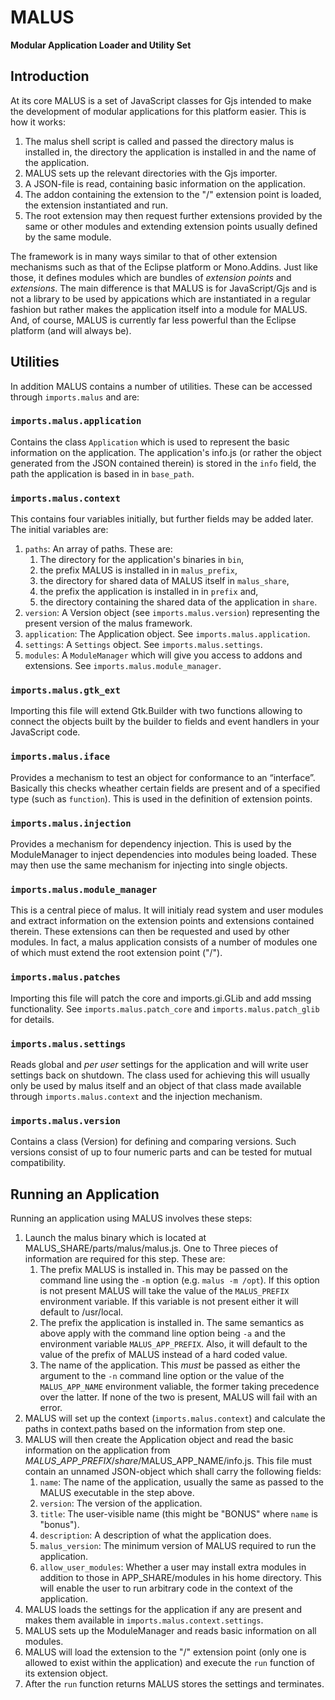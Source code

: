 MALUS
=====

**Modular Application Loader and Utility Set**

Introduction
------------

At its core MALUS is a set of JavaScript classes for Gjs intended to make the
development of modular applications for this platform easier. This is how it
works:

1. The malus shell script is called and passed the directory malus is installed
   in, the directory the application is installed in and the name of the
   application.
2. MALUS sets up the relevant directories with the Gjs importer.
3. A JSON-file is read, containing basic information on the application.
4. The addon containing the extension to the "/" extension point is loaded,
   the extension instantiated and run.
5. The root extension may then request further extensions provided by the same
   or other modules and extending extension points usually defined by the same
   module.

The framework is in many ways similar to that of other extension mechanisms such
as that of the Eclipse platform or Mono.Addins. Just like those, it defines
modules which are bundles of *extension points* and *extensions*. The main
difference is that MALUS is for JavaScript/Gjs and is not a library to be used
by appications which are instantiated in a regular fashion but rather makes the
application itself into a module for MALUS. And, of course, MALUS is currently
far less powerful than the Eclipse platform (and will always be).

Utilities
---------

In addition MALUS contains a number of utilities. These can be accessed through
`imports.malus` and are:

### `imports.malus.application`
Contains the class `Application` which is used to represent the basic
information on the application. The application's info.js (or rather the object
generated from the JSON contained therein) is stored in the `info` field, the
path the application is based in in `base_path`.

### `imports.malus.context`
This contains four variables initially, but further fields may be added later.
The initial variables are:

1. `paths`: An array of paths. These are:
    1. The directory for the application's binaries in `bin`,
    2. the prefix MALUS is installed in in `malus_prefix`,
    3. the directory for shared data of MALUS itself in `malus_share`,
    4. the prefix the application is installed in in `prefix` and,
    5. the directory containing the shared data of the application in `share`.
2. `version`: A Version object (see `imports.malus.version`) representing the
   present version of the malus framework.
3. `application`: The Application object. See `imports.malus.application`.
4. `settings`: A `Settings` object. See `imports.malus.settings`.
5. `modules`: A `ModuleManager` which will give you access to addons and
   extensions. See `imports.malus.module_manager`.

### `imports.malus.gtk_ext`
Importing this file will extend Gtk.Builder with two functions allowing to
connect the objects built by the builder to fields and event handlers in your
JavaScript code.

### `imports.malus.iface`
Provides a mechanism to test an object for conformance to an “interface”.
Basically this checks wheather certain fields are present and of a specified
type (such as `function`). This is used in the definition of extension points.

### `imports.malus.injection`
Provides a mechanism for dependency injection. This is used by the ModuleManager
to inject dependencies into modules being loaded. These may then use the same
mechanism for injecting into single objects.

### `imports.malus.module_manager`
This is a central piece of malus. It will initialy read system and user modules
and extract information on the extension points and extensions contained
therein. These extensions can then be requested and used by other modules. In
fact, a malus application consists of a number of modules one of which must
extend the root extension point ("/").

### `imports.malus.patches`
Importing this file will patch the core and imports.gi.GLib and add mssing
functionality. See `imports.malus.patch_core` and `imports.malus.patch_glib` for
details.

### `imports.malus.settings`
Reads global and *per user* settings for the application and will write user
settings back on shutdown. The class used for achieving this will usually
only be used by malus itself and an object of that class made available through
`imports.malus.context` and the injection mechanism.

### `imports.malus.version`
Contains a class (Version) for defining and comparing versions. Such versions
consist of up to four numeric parts and can be tested for mutual compatibility.

Running an Application
----------------------

Running an application using MALUS involves these steps:

1. Launch the malus binary which is located at MALUS_SHARE/parts/malus/malus.js.
   One to Three pieces of information are required for this step. These are:
    1. The prefix MALUS is installed in. This may be passed on the command line
       using the `-m` option (e.g. `malus -m /opt`). If this option is not
       present MALUS will take the value of the `MALUS_PREFIX` environment
       variable. If this variable is not present either it will default to
       /usr/local.
    2. The prefix the application is installed in. The same semantics as above
       apply with the command line option being `-a` and the environment
       variable `MALUS_APP_PREFIX`. Also, it will default to the value of the
       prefix of MALUS instead of a hard coded value.
    3. The name of the application. This *must* be passed as either the argument
       to the `-n` command line option or the value of the `MALUS_APP_NAME`
       environment valiable, the former taking precedence over the latter. If
       none of the two is present, MALUS will fail with an error.
2. MALUS will set up the context (`imports.malus.context`) and calculate the
   paths in context.paths based on the information from step one.
2. MALUS will then create the Application object and read the basic information
   on the application from $MALUS\_APP\_PREFIX/share/$MALUS\_APP\_NAME/info.js.
   This file must contain an unnamed JSON-object which shall carry the following
   fields:
    1. `name`: The name of the application, usually the same as passed to the
       MALUS executable in the step above.
    2. `version`: The version of the application.
    3. `title`: The user-visible name (this might be "BONUS" where `name` is
       "bonus").
    4. `description`: A description of what the application does.
    5. `malus_version`: The minimum version of MALUS required to run the
       application.
    6. `allow_user_modules`: Whether a user may install extra modules in
       addition to those in APP\_SHARE/modules in his home directory. This will
       enable the user to run arbitrary code in the context of the application.
3. MALUS loads the settings for the application if any are present and makes
   them available in `imports.malus.context.settings`.
4. MALUS sets up the ModuleManager and reads basic information on all modules.
5. MALUS will load the extension to the "/" extension point (only one is allowed
   to exist within the application) and execute the `run` function of its
   extension object.
6. After the `run` function returns MALUS stores the settings and terminates.

